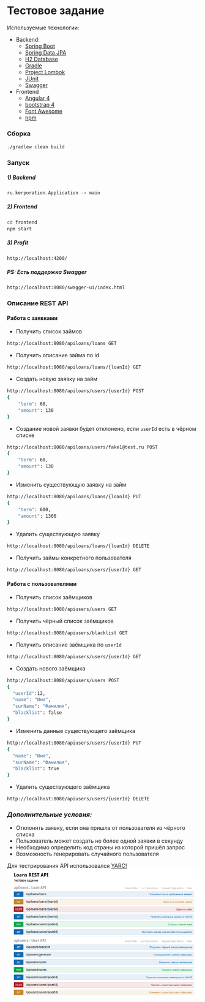 # Тестовое задание
Используемые технологии:
* Backend:
    - [Spring Boot](https://projects.spring.io/spring-boot/)
    - [Spring Data JPA](http://projects.spring.io/spring-data-jpa/)
    - [H2 Database](http://www.h2database.com/html/main.html)
    - [Gradle](https://gradle.org/)
    - [Project Lombok](https://projectlombok.org/)
    - [JUnit](http://junit.org/junit4/)
    - [Swagger](http://swagger.io/)
* Frontend  
    - [Angular 4](https://angular.io/)
    - [bootstrap 4](https://v4-alpha.getbootstrap.com/)
    - [Font Awesome](http://fontawesome.io/)
    - [npm](https://www.npmjs.com/)

### Сборка
 ```sh
./gradlew clean build
 ```
### Запуск
##### 1) Backend
```sh
ru.kerporation.Application -> main
```
##### 2) Frontend
```sh
cd frontend
npm start
``````
##### 3) Profit
```sh
http://localhost:4200/
```
##### PS: Есть поддержка Swagger
```sh
http://localhost:8080/swagger-ui/index.html
```

### Описание REST API 
#### Работа с заявками
* Получить список займов
```sh
http://localhost:8080/apiloans/loans GET
```

* Получить описание займа по id
```sh
http://localhost:8080/apiloans/loans/{loanId} GET
```

* Создать новую заявку на займ
```sh
http://localhost:8080/apiloans/users/{userId} POST
{
    "term": 60,
    "amount": 130
}
```

* Создание новой заявки будет отклонено, если `userId` есть в чёрном списке
```sh
http://localhost:8080/apiloans/users/fake1@test.ru POST
{
    "term": 60,
    "amount": 130
}
```

* Изменить существующую заявку на займ
```sh
http://localhost:8080/apiloans/loans/{loanId} PUT
{
    "term": 600,
    "amount": 1300
}
```

* Удалить существующую заявку
```sh
http://localhost:8080/apiloans/loans/{loanId} DELETE
```

* Получить займы конкретного пользователя
```sh
http://localhost:8080/apiloans/users/{userId} GET
```

#### Работа с пользователями
* Получить список заёмщиков
```sh
http://localhost:8080/apiusers/users GET
```

* Получить чёрный список заёмщиков
```sh
http://localhost:8080/apiusers/blacklist GET
```

* Получить описание заёмщика по `userId`
```sh
http://localhost:8080/apiusers/users/{userId} GET
```

* Создать нового заёмщика
```sh
http://localhost:8080/apiusers/users POST
{
  "userId":12,
  "name": "Имя",
  "surName": "Фамилия",
  "blacklist": false
}
```

* Изменить данные существующего заёмщика
```sh
http://localhost:8080/apiusers/users/{userId} PUT
{
  "name": "Имя",
  "surName": "Фамилия",
  "blacklist": true
}
```

* Удалить существующего заёмщика
```sh
http://localhost:8080/apiusers/users/{userId} DELETE
```

### ***Дополнительные условия:***
- Отклонять заявку, если она пришла от пользователя из чёрного списка
- Пользователь может создать не более одной заявки в секунду
- Необходимо определить код страны из которой пришёл запрос
- Возможность генерировать случайного пользователя
 
Для тестрирования API использовался [YARC!](http://yet-another-rest-client.com/)
![rest_api](https://github.com/kkozlovsky/loans/blob/master/backend/src/main/resources/RestApi.png)
